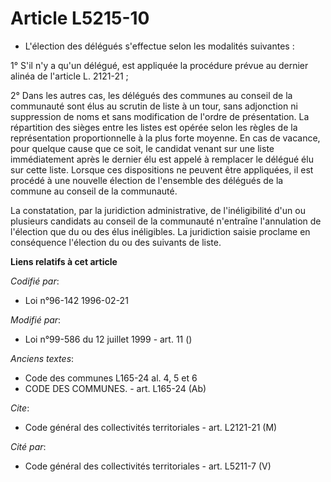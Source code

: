 # Article L5215-10

- L'élection des délégués s'effectue selon les modalités suivantes :

1° S'il n'y a qu'un délégué, est appliquée la procédure prévue au dernier alinéa de l'article L. 2121-21 ;

2° Dans les autres cas, les délégués des communes au conseil de la communauté sont élus au scrutin de liste à un tour, sans
adjonction ni suppression de noms et sans modification de l'ordre de présentation. La répartition des sièges entre les listes
est opérée selon les règles de la représentation proportionnelle à la plus forte moyenne. En cas de vacance, pour quelque
cause que ce soit, le candidat venant sur une liste immédiatement après le dernier élu est appelé à remplacer le délégué élu
sur cette liste. Lorsque ces dispositions ne peuvent être appliquées, il est procédé à une nouvelle élection de l'ensemble
des délégués de la commune au conseil de la communauté.

La constatation, par la juridiction administrative, de l'inéligibilité d'un ou plusieurs candidats au conseil de la
communauté n'entraîne l'annulation de l'élection que du ou des élus inéligibles. La juridiction saisie proclame en
conséquence l'élection du ou des suivants de liste.

**Liens relatifs à cet article**

_Codifié par_:

  - Loi n°96-142 1996-02-21

_Modifié par_:

  - Loi n°99-586 du 12 juillet 1999 - art. 11 ()

_Anciens textes_:

  - Code des communes L165-24 al. 4, 5 et 6
  - CODE DES COMMUNES. - art. L165-24 (Ab)

_Cite_:

  - Code général des collectivités territoriales - art. L2121-21 (M)

_Cité par_:

  - Code général des collectivités territoriales - art. L5211-7 (V)
